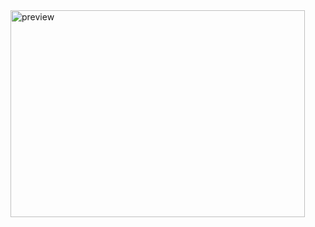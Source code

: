 <img width="471" height="331" alt="preview" src="https://github.com/user-attachments/assets/cc931c67-916e-497f-93c2-974bb957d0d9" />
